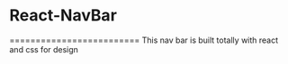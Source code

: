 # React-NavBar
=========================
This nav bar is built totally with react and css for design

